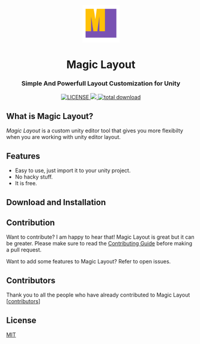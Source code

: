 <p align="center"><img src="static/logo-transparent.png" width="100" height="100"></p>

<h1 align="center">Magic Layout</h1>

<h3 align="center">Simple And Powerfull Layout Customization for Unity</h3>

<div align="center">
  <!-- License -->
  <a href="LICENSE">
    <img src="https://img.shields.io/github/license/r4hulCorleone/unity-magic-layout.svg" alt="LICENSE">
  </a>

  <!-- Pull Requests -->
  <a href="https://github.com/r4hulCorleone/unity-magic-layout/releases">
    <img src="https://img.shields.io/github/issues-pr/r4hulCorleone/unity-magic-layout">
  </a>
  
  <!-- Downloads total -->
  <a href="https://github.com/r4hulCorleone/unity-magic-layout/releases">
    <img src="https://img.shields.io/github/downloads/r4hulCorleone/unity-magic-layout/total.svg" alt="total download">
  </a>

   
</div>

## What is Magic Layout?
_Magic Layout_ is a custom unity editor tool that gives you more flexibilty when you are working with unity editor layout.

## Features
- Easy to use, just import it to your unity project.
- No hacky stuff.
- It is free.

## Download  and Installation

## Contribution
Want to contribute? I am happy to hear that! Magic Layout is great but it can be greater. Please make sure to read the [Contributing Guide]() before making a pull request.


Want to add some features to Magic Layout? Refer to open issues.


## Contributors
Thank you to all the people who have already contributed to Magic Layout [[contributors](https://github.com/r4hulCorleone/unity-magic-layout/graphs/contributors)]

## License

[MIT](https://github.com/r4hulCorleone/unity-magic-layout/blob/develop/LICENSE)
